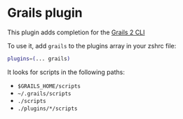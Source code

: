 # Grails plugin

This plugin adds completion for the
[Grails 2 CLI](https://grails.github.io/grails2-doc/2.5.x/guide/commandLine.html)

To use it, add `grails` to the plugins array in your zshrc file:

```zsh
plugins=(... grails)
```

It looks for scripts in the following paths:

-   `$GRAILS_HOME/scripts`
-   `~/.grails/scripts`
-   `./scripts`
-   `./plugins/*/scripts`
